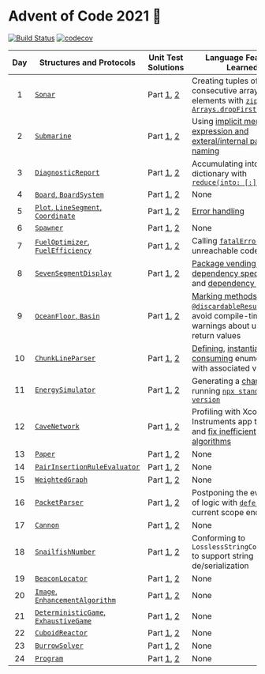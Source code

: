 # Advent of Code 2021 🎄

[![Build Status][build-badge]][build-link] [![codecov][codecov-badge]][codecov-link]

| Day | Structures and Protocols | Unit Test Solutions | Language Features Learned |
| :---: | --- | --- | --- |
| 1 | [`Sonar`][day1] | Part [1][day1-1], [2][day1-2] | Creating tuples of consecutive array elements with [`zip` and `Arrays.dropFirst()`][zip] |
| 2 | [`Submarine`][day2] | Part [1][day2-1], [2][day2-2] | Using [implicit member expression and exteral/internal parameter naming][expressions] |
| 3 | [`DiagnosticReport`][day3] | Part [1][day3-1], [2][day3-2] | Accumulating into a dictionary with [`reduce(into: [:])`][reduce-into] |
| 4 | [`Board`, `BoardSystem`][day4] | Part [1][day4-1], [2][day4-2] | None |
| 5 | [`Plot`, `LineSegment`, `Coordinate`][day5] | Part [1][day5-1], [2][day5-2] | [Error handling][errors] |
| 6 | [`Spawner`][day6] | Part [1][day6-1], [2][day6-2] | None |
| 7 | [`FuelOptimizer`, `FuelEfficiency`][day7] | Part [1][day7-1], [2][day7-2] | Calling [`fatalError`][fatal] for unreachable code |
| 8 | [`SevenSegmentDisplay`][day8] | Part [1][day8-1], [2][day8-2] | [Package vending][vending], [dependency specification][dependency], and [dependency pinning][pinning]
| 9 | [`OceanFloor`, `Basin`][day9] | Part [1][day9-1], [2][day9-2] | [Marking methods with `@discardableResult`][discardable] to avoid compile-time warnings about unused return values
| 10 | [`ChunkLineParser`][day10] | Part [1][day10-1], [2][day10-2] | [Defining][enum-associated-define], [instantiating][enum-associated-init], and [consuming][enum-associated-consume] enumerations with associated values
| 11 | [`EnergySimulator`][day11] | Part [1][day11-1], [2][day11-2] | Generating a [changelog][changelog] by running [`npx standard-version`][standard-version]
| 12 | [`CaveNetwork`][day12] | Part [1][day12-1], [2][day12-2] | Profiling with Xcode's Instruments app to identity and [fix inefficient algorithms][profiling] |
| 13 | [`Paper`][day13] | Part [1][day13-1], [2][day13-2] | None |
| 14 | [`PairInsertionRuleEvaluator`][day14] | Part [1][day14-1], [2][day14-2] | None |
| 15 | [`WeightedGraph`][day15] | Part [1][day15-1], [2][day15-2] | None |
| 16 | [`PacketParser`][day16] | Part [1][day16-1], [2][day16-2] | Postponing the evaluation of logic with [`defer`][defer] until the current scope ends
| 17 | [`Cannon`][day17] | Part [1][day17-1], [2][day17-2] | None |
| 18 | [`SnailfishNumber`][day18] | Part [1][day18-1], [2][day18-2] | Conforming to `LosslessStringConvertible` to support string de/serialization |
| 19 | [`BeaconLocator`][day19] | Part [1][day19-1], [2][day19-2] | None |
| 20 | [`Image`, `EnhancementAlgorithm`][day20] | Part [1][day20-1], [2][day20-2] | None |
| 21 | [`DeterministicGame`, `ExhaustiveGame`][day21] | Part [1][day21-1], [2][day21-2] | None |
| 22 | [`CuboidReactor`][day22] | Part [1][day22-1], [2][day22-2] | None |
| 23 | [`BurrowSolver`][day23] | Part [1][day23-1], [2][day23-2] | None |
| 24 | [`Program`][day24] | Part [1][day24-1], [2][day24-2] | None |

[day1]: Sources/Library/Sonar.swift
[day1-1]: Tests/LibraryTests/SonarTests.swift#L30-L40
[day1-2]: Tests/LibraryTests/SonarTests.swift#L65-L75
[day2]: Sources/Library/Submarine.swift
[day2-1]: Tests/LibraryTests/SubmarineTests.swift#L28-L40
[day2-2]: Tests/LibraryTests/SubmarineTests.swift#L63-L75
[day3]: Sources/Library/Diagnostic.swift
[day3-1]: Tests/LibraryTests/DiagnosticTests.swift#L40
[day3-2]: Tests/LibraryTests/DiagnosticTests.swift#L41
[day4]: Sources/Library/Bingo.swift
[day4-1]: Tests/LibraryTests/BingoTests.swift#L40-L50
[day4-2]: Tests/LibraryTests/BingoTests.swift#L85-L95
[day5]: https://github.com/petermeansrock/advent-of-code-swift/blob/main/Sources/AdventOfCode/Geometry.swift
[day5-1]: Tests/LibraryTests/GeometryTests.swift#L7-L24
[day5-2]: Tests/LibraryTests/GeometryTests.swift#L26-L43
[day6]: Sources/Library/Spawner.swift
[day6-1]: Tests/LibraryTests/SpawnerTests.swift#L43-L55
[day6-2]: Tests/LibraryTests/SpawnerTests.swift#L57-L69
[day7]: Sources/Library/Fuel.swift
[day7-1]: Tests/LibraryTests/FuelTests.swift#L19-L33
[day7-2]: Tests/LibraryTests/FuelTests.swift#L47-L61
[day8]: Sources/Library/Display.swift
[day8-1]: Tests/LibraryTests/DisplayTests.swift#L48-L74
[day8-2]: Tests/LibraryTests/DisplayTests.swift#L118-L131
[day9]: Sources/Library/Floor.swift
[day9-1]: Tests/LibraryTests/FloorTests.swift#L37-L60
[day9-2]: Tests/LibraryTests/FloorTests.swift#L37-L60
[day10]: Sources/Library/Syntax.swift
[day10-1]: Tests/LibraryTests/SyntaxTests.swift#L41-L62
[day10-2]: Tests/LibraryTests/SyntaxTests.swift#L99-L121
[day11]: Sources/Library/Energy.swift
[day11-1]: Tests/LibraryTests/EnergyTests.swift#L32-L45
[day11-2]: Tests/LibraryTests/EnergyTests.swift#L72-L85
[day12]: Sources/Library/Cave.swift
[day12-1]: Tests/LibraryTests/CaveTests.swift#L81-L91
[day12-2]: Tests/LibraryTests/CaveTests.swift#L167-L177
[day13]: Sources/Library/Paper.swift
[day13-1]: Tests/LibraryTests/PaperTests.swift#L160-L173
[day13-2]: Tests/LibraryTests/PaperTests.swift#L224-L246
[day14]: Sources/Library/Polymer.swift
[day14-1]: Tests/LibraryTests/PolymerTests.swift#L65-L73
[day14-2]: Tests/LibraryTests/PolymerTests.swift#L75-L83
[day15]: Sources/Library/Chiton.swift
[day15-1]: Tests/LibraryTests/ChitonTests.swift#L49-L61
[day15-2]: Tests/LibraryTests/ChitonTests.swift#L87-L99
[day16]: Sources/Library/Packet.swift
[day16-1]: Tests/LibraryTests/PacketTests.swift#L106
[day16-2]: Tests/LibraryTests/PacketTests.swift#L107
[day17]: Sources/Library/Trajectory.swift
[day17-1]: Tests/LibraryTests/TrajectoryTests.swift#L33
[day17-2]: Tests/LibraryTests/TrajectoryTests.swift#L34
[day18]: Sources/Library/Snailfish.swift
[day18-1]: Tests/LibraryTests/SnailfishTests.swift#L68-L80
[day18-2]: Tests/LibraryTests/SnailfishTests.swift#L115-L134
[day19]: Sources/Library/Beacon.swift
[day19-1]: Tests/LibraryTests/BeaconTests.swift#L185
[day19-2]: Tests/LibraryTests/BeaconTests.swift#L186
[day20]: Sources/Library/Enhance.swift
[day20-1]: Tests/LibraryTests/EnhanceTests.swift#L75-L89
[day20-2]: Tests/LibraryTests/EnhanceTests.swift#L91-L105
[day21]: Sources/Library/Game.swift
[day21-1]: Tests/LibraryTests/GameTests.swift#L25-L38
[day21-2]: Tests/LibraryTests/GameTests.swift#L58-L71
[day22]: Sources/Library/Cuboid.swift
[day22-1]: Tests/LibraryTests/CuboidTests.swift#L80-L94
[day22-2]: Tests/LibraryTests/CuboidTests.swift#L170-L183
[day23]: Sources/Library/Amphipod.swift
[day23-1]: Tests/LibraryTests/AmphipodTests.swift#L26-L37
[day23-2]: Tests/LibraryTests/AmphipodTests.swift#L62-L76
[day24]: Sources/Library/Arithmetic.swift
[day24-1]: Tests/LibraryTests/ArithmeticTests.swift#L49
[day24-2]: Tests/LibraryTests/ArithmeticTests.swift#L50

[zip]: Sources/Library/Sonar.swift#L45
[expressions]: Sources/Library/Submarine.swift#L62
[reduce-into]: Sources/Library/Diagnostic.swift#L62-L63
[errors]: https://github.com/petermeansrock/advent-of-code-swift/blob/main/Sources/AdventOfCode/Geometry.swift#L137-L142
[fatal]: Sources/Library/Fuel.swift#L113
[vending]: https://github.com/petermeansrock/advent-of-code-swift/releases
[dependency]: Package.swift#L14-L26
[pinning]: Package.resolved
[discardable]: Sources/Library/Floor.swift#L17-L34
[enum-associated-define]: Sources/Library/Syntax.swift#L71-L89
[enum-associated-init]: Sources/Library/Syntax.swift#L106
[enum-associated-consume]: Tests/LibraryTests/SyntaxTests.swift#L28-L33
[changelog]: https://github.com/petermeansrock/advent-of-code-swift/blob/main/CHANGELOG.md
[standard-version]: https://github.com/conventional-changelog/standard-version
[profiling]: https://github.com/petermeansrock/advent-of-code-2021/pull/10
[defer]: Sources/Library/Packet.swift#L252
[lossless]: Sources/Library/Snailfish.swift#L16-L30

[build-badge]: https://github.com/petermeansrock/advent-of-code-2021/actions/workflows/swift.yml/badge.svg
[build-link]: https://github.com/petermeansrock/advent-of-code-2021/actions
[codecov-badge]: https://codecov.io/gh/petermeansrock/advent-of-code-2021/branch/main/graph/badge.svg
[codecov-link]: https://codecov.io/gh/petermeansrock/advent-of-code-2021
